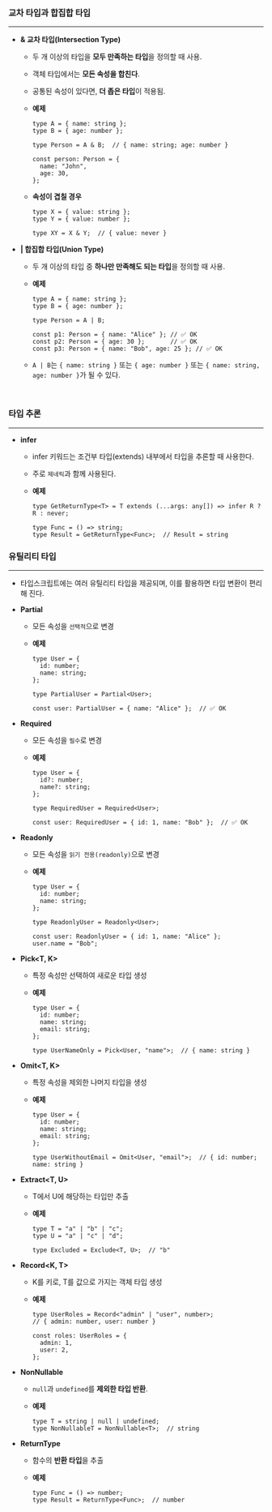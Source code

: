 ### 교차 타입과 합집합 타입
---
- **& 교차 타입(Intersection Type)**
    - 두 개 이상의 타입을 **모두 만족하는 타입**을 정의할 때 사용.
    - 객체 타입에서는 **모든 속성을 합친다**.
    - 공통된 속성이 있다면, **더 좁은 타입**이 적용됨.
    - **예제**
        
        ```tsx
        type A = { name: string };
        type B = { age: number };
        
        type Person = A & B;  // { name: string; age: number }
        
        const person: Person = {
          name: "John",
          age: 30,
        };
        
        ```
        
    - **속성이 겹칠 경우**
        
        ```tsx
        type X = { value: string };
        type Y = { value: number };
        
        type XY = X & Y;  // { value: never }
        ```
        

- **| 합집합 타입(Union Type)**
    - 두 개 이상의 타입 중 **하나만 만족해도 되는 타입**을 정의할 때 사용.
    - **예제**
        
        ```tsx
        type A = { name: string };
        type B = { age: number };
        
        type Person = A | B;  
        
        const p1: Person = { name: "Alice" }; // ✅ OK
        const p2: Person = { age: 30 };       // ✅ OK
        const p3: Person = { name: "Bob", age: 25 }; // ✅ OK
        
        ```
        
    - `A | B`는 `{ name: string }` 또는 `{ age: number }` 또는 `{ name: string, age: number }`가 될 수 있다.
<br>

### 타입 추론
---
- **infer**
    - infer 키워드는 조건부 타입(extends) 내부에서 타입을 추론할 때 사용한다.
    - 주로 `제네릭`과 함께 사용된다.
    - **예제**
        
        ```tsx
        type GetReturnType<T> = T extends (...args: any[]) => infer R ? R : never;
        
        type Func = () => string;
        type Result = GetReturnType<Func>;  // Result = string
        
        ```
        
    
### 유틸리티 타입
---
- 타입스크립트에는 여러 유틸리티 타입을 제공되며, 이를 활용하면 타입 변환이 편리해 진다.
- **Partial<T>**
    - 모든 속성을 `선택적`으로 변경
    - **예제**
        
        ```tsx
        type User = {
          id: number;
          name: string;
        };
        
        type PartialUser = Partial<User>;
        
        const user: PartialUser = { name: "Alice" };  // ✅ OK
        ```
        
- **Required<T>**
    - 모든 속성을 `필수`로 변경
    - **예제**
        
        ```tsx
        type User = {
          id?: number;
          name?: string;
        };
        
        type RequiredUser = Required<User>;
        
        const user: RequiredUser = { id: 1, name: "Bob" };  // ✅ OK
        
        ```
        
- **Readonly<T>**
    - 모든 속성을 `읽기 전용(readonly)`으로 변경
    - **예제**
        
        ```tsx
        type User = {
          id: number;
          name: string;
        };
        
        type ReadonlyUser = Readonly<User>;
        
        const user: ReadonlyUser = { id: 1, name: "Alice" };
        user.name = "Bob";
        ```
        
- **Pick<T, K>**
    - 특정 속성만 선택하여 새로운 타입 생성
    - **예제**
        
        ```tsx
        type User = {
          id: number;
          name: string;
          email: string;
        };
        
        type UserNameOnly = Pick<User, "name">;  // { name: string }
        
        ```
        
- **Omit<T, K>**
    - 특정 속성을 제외한 나머지 타입을 생성
    - **예제**
        
        ```tsx
        type User = {
          id: number;
          name: string;
          email: string;
        };
        
        type UserWithoutEmail = Omit<User, "email">;  // { id: number; name: string }
        
        ```
        
- **Extract<T, U>**
    - T에서 U에 해당하는 타입만 추출
    - **예제**
        
        ```tsx
        type T = "a" | "b" | "c";
        type U = "a" | "c" | "d";
        
        type Excluded = Exclude<T, U>;  // "b"
        ```
        
- **Record<K, T>**
    - K를 키로, T를 값으로 가지는 객체 타입 생성
    - **예제**
        
        ```tsx
        type UserRoles = Record<"admin" | "user", number>;
        // { admin: number, user: number }
        
        const roles: UserRoles = {
          admin: 1,
          user: 2,
        };
        ```
        
- **NonNullable<T>**
    - `null`과 `undefined`를 **제외한 타입 반환**.
    - **예제**
        
        ```tsx
        type T = string | null | undefined;
        type NonNullableT = NonNullable<T>;  // string
        ```
        
- **ReturnType<T>**
    - 함수의 **반환 타입**을 추출
    - **예제**
        
        ```tsx
        type Func = () => number;
        type Result = ReturnType<Func>;  // number
        ```
